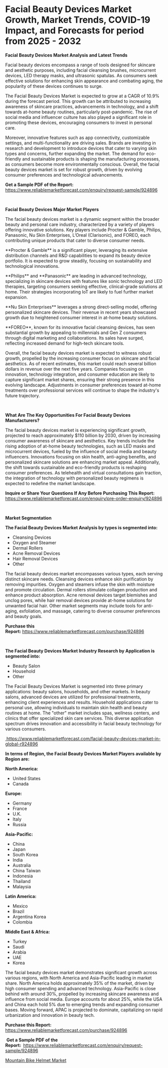 <p><h1>Facial Beauty Devices Market Growth, Market Trends, COVID-19 Impact, and Forecasts for period from 2025 - 2032</h1></p><p><strong>Facial Beauty Devices Market Analysis and Latest Trends</strong></p>
<p><p>Facial beauty devices encompass a range of tools designed for skincare and aesthetic purposes, including facial cleansing brushes, microcurrent devices, LED therapy masks, and ultrasonic spatulas. As consumers seek effective solutions for enhancing skin appearance and combating aging, the popularity of these devices continues to surge.</p><p>The Facial Beauty Devices Market is expected to grow at a CAGR of 10.9% during the forecast period. This growth can be attributed to increasing awareness of skincare practices, advancements in technology, and a shift towards at-home beauty routines, particularly post-pandemic. The rise of social media and influencer culture has also played a significant role in promoting these devices, encouraging consumers to invest in personal care.</p><p>Moreover, innovative features such as app connectivity, customizable settings, and multi-functionality are driving sales. Brands are investing in research and development to introduce devices that cater to varying skin types and concerns, further expanding the market. The demand for eco-friendly and sustainable products is shaping the manufacturing processes, as consumers become more environmentally conscious. Overall, the facial beauty devices market is set for robust growth, driven by evolving consumer preferences and technological advancements.</p></p>
<p><strong>Get a Sample PDF of the Report:&nbsp;</strong> <a href="https://www.reliablemarketforecast.com/enquiry/request-sample/924896?utm_campaign=1929&utm_medium=2&utm_source=Github&utm_content=ia&utm_term=06022025&utm_id=facial-beauty-devices">https://www.reliablemarketforecast.com/enquiry/request-sample/924896</a></p>
<p>&nbsp;</p>
<p><strong>Facial Beauty Devices Major Market Players</strong></p>
<p><p>The facial beauty devices market is a dynamic segment within the broader beauty and personal care industry, characterized by a variety of players offering innovative solutions. Key players include Procter & Gamble, Philips, Panasonic, Nu Skin Enterprises, L’Oreal (Clarisonic), and FOREO, each contributing unique products that cater to diverse consumer needs.</p><p>**Procter & Gamble** is a significant player, leveraging its extensive distribution channels and R&D capabilities to expand its beauty device portfolio. It is expected to grow steadily, focusing on sustainability and technological innovations.</p><p>**Philips** and **Panasonic** are leading in advanced technology, specializing in skincare devices with features like sonic technology and LED therapies, targeting consumers seeking effective, clinical-grade solutions at home. Their strategies incorporating IoT are likely to fuel further market expansion.</p><p>**Nu Skin Enterprises** leverages a strong direct-selling model, offering personalized skincare devices. Their revenue in recent years showcased growth due to heightened consumer interest in at-home beauty solutions.</p><p>**FOREO**, known for its innovative facial cleansing devices, has seen substantial growth by appealing to millennials and Gen Z consumers through digital marketing and collaborations. Its sales have surged, reflecting increased demand for high-tech skincare tools.</p><p>Overall, the facial beauty devices market is expected to witness robust growth, propelled by the increasing consumer focus on skincare and facial aesthetics. As of recent estimates, this market could reach several billion dollars in revenue over the next five years. Companies focusing on innovation, technology integration, and consumer education are likely to capture significant market shares, ensuring their strong presence in this evolving landscape. Adjustments in consumer preferences toward at-home treatments over professional services will continue to shape the industry's future trajectory.</p></p>
<p>&nbsp;</p>
<p><strong>What Are The Key Opportunities For Facial Beauty Devices Manufacturers?</strong></p>
<p><p>The facial beauty devices market is experiencing significant growth, projected to reach approximately $110 billion by 2030, driven by increasing consumer awareness of skincare and aesthetics. Key trends include the rising adoption of at-home beauty technologies, such as LED masks and microcurrent devices, fueled by the influence of social media and beauty influencers. Innovations focusing on skin health, anti-aging benefits, and personalized skincare solutions are enhancing market appeal. Additionally, the shift towards sustainable and eco-friendly products is reshaping consumer preferences. As telehealth and virtual consultations gain traction, the integration of technology with personalized beauty regimens is expected to redefine the market landscape.</p></p>
<p><strong>Inquire or Share Your Questions If Any Before Purchasing This Report:</strong> <a href="https://www.reliablemarketforecast.com/enquiry/pre-order-enquiry/924896?utm_campaign=1929&utm_medium=2&utm_source=Github&utm_content=ia&utm_term=06022025&utm_id=facial-beauty-devices">https://www.reliablemarketforecast.com/enquiry/pre-order-enquiry/924896</a></p>
<p>&nbsp;</p>
<p><strong>Market Segmentation</strong></p>
<p><strong>The Facial Beauty Devices Market Analysis by types is segmented into:</strong></p>
<p><ul><li>Cleansing Devices</li><li>Oxygen and Steamer</li><li>Dermal Rollers</li><li>Acne Removal Devices</li><li>Hair Removal Devices</li><li>Other</li></ul></p>
<p><p>The facial beauty devices market encompasses various types, each serving distinct skincare needs. Cleansing devices enhance skin purification by removing impurities. Oxygen and steamers infuse the skin with moisture and promote circulation. Dermal rollers stimulate collagen production and enhance product absorption. Acne removal devices target blemishes and unclog pores, while hair removal devices provide at-home solutions for unwanted facial hair. Other market segments may include tools for anti-aging, exfoliation, and massage, catering to diverse consumer preferences and beauty goals.</p></p>
<p><strong>Purchase this Report:&nbsp;</strong><a href="https://www.reliablemarketforecast.com/purchase/924896?utm_campaign=1929&utm_medium=2&utm_source=Github&utm_content=ia&utm_term=06022025&utm_id=facial-beauty-devices">https://www.reliablemarketforecast.com/purchase/924896</a></p>
<p>&nbsp;</p>
<p><strong>The Facial Beauty Devices Market Industry Research by Application is segmented into:</strong></p>
<p><ul><li>Beauty Salon</li><li>Household</li><li>Other</li></ul></p>
<p><p>The Facial Beauty Devices Market is segmented into three primary applications: beauty salons, households, and other markets. In beauty salons, advanced devices are utilized for professional treatments, enhancing client experiences and results. Household applications cater to personal use, allowing individuals to maintain skin health and beauty routines at home. The "other" market includes spas, wellness centers, and clinics that offer specialized skin care services. This diverse application spectrum drives innovation and accessibility in facial beauty technology for various consumers.</p></p>
<p><a href="https://www.reliablemarketforecast.com/facial-beauty-devices-market-in-global-r924896?utm_campaign=1929&utm_medium=2&utm_source=Github&utm_content=ia&utm_term=06022025&utm_id=facial-beauty-devices">&nbsp;https://www.reliablemarketforecast.com/facial-beauty-devices-market-in-global-r924896</a></p>
<p><strong>In terms of Region, the Facial Beauty Devices Market Players available by Region are:</strong></p>
<p>
    <p> <strong> North America: </strong>
        <ul>
            <li>United States</li>
            <li>Canada</li>
        </ul>
        </p> 
    <p> <strong> Europe: </strong>
        <ul>
            <li>Germany</li>
            <li>France</li>
            <li>U.K.</li>
            <li>Italy</li>
            <li>Russia</li>
        </ul>
        </p> 
    <p> <strong> Asia-Pacific: </strong>
        <ul>
            <li>China</li>
            <li>Japan</li>
            <li>South Korea</li>
            <li>India</li>
            <li>Australia</li>
            <li>China Taiwan</li>
            <li>Indonesia</li>
            <li>Thailand</li>
            <li>Malaysia</li>
        </ul>
        </p> 
    <p> <strong> Latin America: </strong>
        <ul>
            <li>Mexico</li>
            <li>Brazil</li>
            <li>Argentina Korea</li>
            <li>Colombia</li>
        </ul>
        </p> 
    <p> <strong> Middle East & Africa: </strong>
        <ul>
            <li>Turkey</li>
            <li>Saudi</li>
            <li>Arabia</li>
            <li>UAE</li>
            <li>Korea</li>
        </ul>
    </p>
    </p>
<p><p>The facial beauty devices market demonstrates significant growth across various regions, with North America and Asia-Pacific leading in market share. North America holds approximately 35% of the market, driven by high consumer spending and advanced technology. Asia-Pacific is close behind with around 30%, propelled by increasing skincare awareness and influence from social media. Europe accounts for about 25%, while the USA and China each hold 5% due to emerging trends and expanding consumer bases. Moving forward, APAC is projected to dominate, capitalizing on rapid urbanization and innovation in beauty tech.</p></p>
<p><strong>Purchase this Report: </strong><a href="https://www.reliablemarketforecast.com/purchase/924896?utm_campaign=1929&utm_medium=2&utm_source=Github&utm_content=ia&utm_term=06022025&utm_id=facial-beauty-devices">https://www.reliablemarketforecast.com/purchase/924896</a></p>
<p>&nbsp;<strong>Get a Sample PDF of the Report:&nbsp;&nbsp;</strong><a href="https://www.reliablemarketforecast.com/enquiry/request-sample/924896?utm_campaign=1929&utm_medium=2&utm_source=Github&utm_content=ia&utm_term=06022025&utm_id=facial-beauty-devices">https://www.reliablemarketforecast.com/enquiry/request-sample/924896</a></p>
<p><strong></strong></p>
<p><p><a href="https://github.com/dringals/Market-Research-Report-List-6/blob/main/mountain-bike-helmet-market.md?utm_campaign=1929&utm_medium=2&utm_source=Github&utm_content=ia&utm_term=06022025&utm_id=facial-beauty-devices">Mountain Bike Helmet Market</a></p></p>